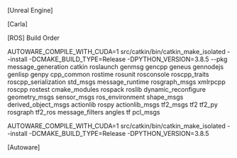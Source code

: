 [Unreal Engine]

[Carla] 

[ROS]
Build Order

AUTOWARE_COMPILE_WITH_CUDA=1 src/catkin/bin/catkin_make_isolated --install  -DCMAKE_BUILD_TYPE=Release -DPYTHON_VERSION=3.8.5 --pkg message_generation catkin roslaunch genmsg gencpp geneus gennodejs genlisp genpy cpp_common rostime rosunit rosconsole roscpp_traits roscpp_serialization std_msgs message_runtime rosgraph_msgs xmlrpcpp roscpp rostest cmake_modules rospack roslib dynamic_reconfigure geometry_msgs sensor_msgs ros_environment shape_msgs derived_object_msgs actionlib rospy actionlib_msgs tf2_msgs tf2 tf2_py rosgraph tf2_ros message_filters angles tf pcl_msgs

AUTOWARE_COMPILE_WITH_CUDA=1 src/catkin/bin/catkin_make_isolated --install  -DCMAKE_BUILD_TYPE=Release -DPYTHON_VERSION=3.8.5 


[Autoware]
